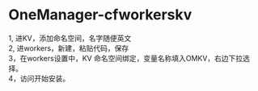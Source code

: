 # OneManager-cfworkerskv
1, 进KV，添加命名空间，名字随便英文  
2, 进workers，新建，粘贴代码，保存  
3，在workers设置中，KV 命名空间绑定，变量名称填入OMKV，右边下拉选择。  
4，访问开始安装。  
